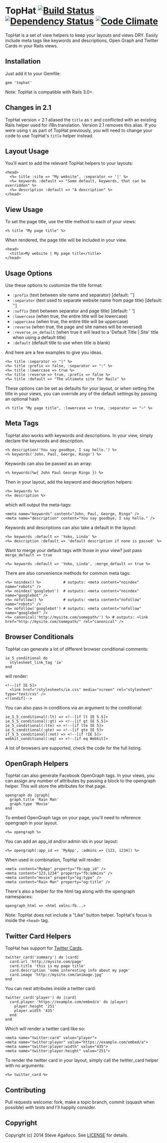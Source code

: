 # TopHat [![Build Status](https://secure.travis-ci.org/stve/tophat.png?branch=master)][travis] [![Dependency Status](https://gemnasium.com/stve/tophat.png?travis)][gemnasium] [![Code Climate](https://codeclimate.com/github/stve/tophat.png)][codeclimate]


[travis]: http://travis-ci.org/stve/tophat
[gemnasium]: https://gemnasium.com/stve/tophat
[codeclimate]: https://codeclimate.com/github/stve/tophat

TopHat is a set of view helpers to keep your layouts and views DRY.  Easily include meta tags like keywords and descriptions, Open Graph and Twitter Cards in your Rails views.

## Installation

Just add it to your Gemfile:

    gem 'tophat'

Note: TopHat is compatible with Rails 3.0+.

## Changes in 2.1

TopHat version < 2.1 aliased the `title` as `t` and conflicted with an existing Rails helper used for i18n translation.  Version 2.1 removes this alias.  If you were using `t` as part of TopHat previously, you will need to change your code to use TopHat's `title` helper instead.

## Layout Usage

You'll want to add the relevant TopHat helpers to your layouts:

    <head>
      <%= title :site => "My website", :separator => '|' %>
      <%= keywords :default => "Some default, keywords, that can be overridden" %>
      <%= description :default => "A description" %>
    </head>

## View Usage

To set the page title, use the title method to each of your views:

    <% title "My page title" %>

When rendered, the page title will be included in your view.

    <head>
      <title>My website | My page title</title>
    </head>

## Usage Options

Use these options to customize the title format:

* `:prefix` (text between site name and separator) [default: '']
* `:separator` (text used to separate website name from page title) [default: '']
* `:suffix` (text between separator and page title) [default: ' ']
* `:lowercase` (when true, the entire title will be lowercase)
* `:uppercase` (when true, the entire title will be uppercase)
* `:reverse` (when true, the page and site names will be reversed)
* `:reverse_on_default` (when true it will lead to a 'Default Title | Site' title when using a default title)
* `:default` (default title to use when title is blank)

And here are a few examples to give you ideas.

    <%= title :separator => "|" %>
    <%= title :prefix => false, :separator => ":" %>
    <%= title :lowercase => true %>
    <%= title :reverse => true, :prefix => false %>
    <%= title :default => "The ultimate site for Rails" %>

These options can be set as defaults for your layout, or when setting the title in your views, you can override any of the default settings by passing an optional hash

    <% title "My page title", :lowercase => true, :separator => "~" %>

## Meta Tags

TopHat also works with keywords and descriptions.  In your view, simply declare the keywords and description.

    <% description('You say goodbye, I say hello.') %>
    <% keywords('John, Paul, George, Ringo') %>

Keywords can also be passed as an array:

    <% keywords(%w{ John Paul George Ringo }) %>

Then in your layout, add the keyword and description helpers:

    <%= keywords %>
    <%= description %>

which will output the meta-tags:

    <meta name="keywords" content="John, Paul, George, Ringo" />
    <meta name="description" content="You say goodbye, I say hello." />

Keywords and descriptions can also take a default in the layout:

    <%= keywords :default => 'Yoko, Linda' %>
    <%= description :default => 'default description if none is passed' %>

Want to merge your default tags with those in your view? just pass `merge_default => true`

    <%= keywords :default => 'Yoko, Linda', :merge_default => true %>

There are also convenience methods for common meta tags:

    <%= noindex() %>          # outputs: <meta content="noindex" name="robots" />
    <%= noindex('googlebot')  # outputs: <meta content="noindex" name="googlebot" />
    <%= nofollow() %>         # outputs: <meta content="nofollow" name="robots" />
    <%= nofollow('googlebot') # outputs: <meta content="nofollow" name="googlebot" />
    <%= canonical('http://mysite.com/somepath/') %> # outputs: <link href="http://mysite.com/somepath/" rel="canonical" />

## Browser Conditionals

TopHat can generate a lot of different browser conditional comments:

    ie_5_conditional do
      stylesheet_link_tag 'ie'
    end

will render:

    <!--[if IE 5]>
      <link href="/stylesheets/ie.css" media="screen" rel="stylesheet" type="text/css" />
    <![endif]-->

You can also pass in conditions via an argument to the conditional:

    ie_5_5_conditional(:lt) => <!--[if lt IE 5.5]>
    ie_5_5_conditional(:gt) => <!--[if gt IE 5.5]>
    ie_5_conditional(:lte) => <!--[if lte IE 5]>
    ie_5_conditional(:gte) => <!--[if gte IE 5]>
    if_5_5_conditional(:not) => <!--[if !IE 5]>
    webkit_conditional(:eq) => <!--[if eq Webkit]>

A lot of browsers are supported, check the code for the full listing.

## OpenGraph Helpers

TopHat can also generate Facebook OpenGraph tags.  In your views, you can assign any number of attributes by passing a block to the opengraph helper.  This will store the attributes for that page.

    opengraph do |graph|
      graph.title 'Rain Man'
      graph.type 'Movie'
    end

To embed OpenGraph tags on your page, you'll need to reference opengraph in your layout.

    <%= opengraph %>

You can add an app_id and/or admin ids in your layout:

    <%= opengraph(:app_id => 'MyApp', :admins => [123, 1234]) %>

When used in combination, TopHat will render:

    <meta content="MyApp" property="fb:app_id" />
    <meta content="123,1234" property="fb:admins" />
    <meta content="movie" property="og:type" />
    <meta content="Rain Man" property="og:title" />

There's also a helper for the html tag along with the opengraph namespaces:

    opengraph_html => <html xmlns:fb...>

Note: TopHat does not include a "Like" button helper. TopHat's focus is inside the `<head>` tag.

## Twitter Card Helpers

TopHat has support for [Twitter Cards](https://dev.twitter.com/docs/cards).

    twitter_card('summary') do |card|
      card.url 'http://mysite.com/page'
      card.title 'this is my page title'
      card.description 'some interesting info about my page'
      card.image 'http://mysite.com/animage.jpg'
    end

You can nest attributes inside a twitter card:

    twitter_card('player') do |card|
      card.player 'https://example.com/embed/a' do |player|
        player.height '251'
        player.width '435'
      end
    end

Which will render a twitter card like so:

    <meta name="twitter:card" value="player">
    <meta name="twitter:player" value="https://example.com/embed/a">
    <meta name="twitter:player:width" value="435">
    <meta name="twitter:player:height" value="251">

To render the twitter card in your layout, simply call the twitter_card helper with no arguments:

    <%= twitter_card %>

## Contributing

Pull requests welcome: fork, make a topic branch, commit (squash when possible) *with tests* and I'll happily consider.

## Copyright

Copyright (c) 2014 Steve Agalloco. See [LICENSE](https://github.com/stve/tophat/blob/master/LICENSE.md) for details.
